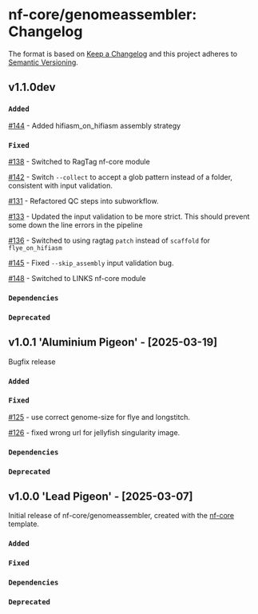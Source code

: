 # nf-core/genomeassembler: Changelog

The format is based on [Keep a Changelog](https://keepachangelog.com/en/1.0.0/)
and this project adheres to [Semantic Versioning](https://semver.org/spec/v2.0.0.html).

## v1.1.0dev

### `Added`

[#144](https://github.com/nf-core/genomeassembler/issues/144) - Added hifiasm_on_hifiasm assembly strategy

### `Fixed`

[#138](https://github.com/nf-core/genomeassembler/pull/138) - Switched to RagTag nf-core module

[#142](https://github.com/nf-core/genomeassembler/pull/142) - Switch `--collect` to accept a glob pattern instead of a folder, consistent with input validation.

[#131](https://github.com/nf-core/genomeassembler/pull/131) - Refactored QC steps into subworkflow.

[#133](https://github.com/nf-core/genomeassembler/pull/133) - Updated the input validation to be more strict. This should prevent some down the line errors in the pipeline

[#136](https://github.com/nf-core/genomeassembler/pull/136) - Switched to using ragtag `patch` instead of `scaffold` for `flye_on_hifiasm`

[#145](https://github.com/nf-core/genomeassembler/pull/145) - Fixed `--skip_assembly` input validation bug.

[#148](https://github.com/nf-core/genomeassembler/pull/148) - Switched to LINKS nf-core module

### `Dependencies`

### `Deprecated`

## v1.0.1 'Aluminium Pigeon' - [2025-03-19]

Bugfix release

### `Added`

### `Fixed`

[#125](https://github.com/nf-core/genomeassembler/pull/125) - use correct genome-size for flye and longstitch.

[#126](https://github.com/nf-core/genomeassembler/pull/126) - fixed wrong url for jellyfish singularity image.

### `Dependencies`

### `Deprecated`

## v1.0.0 'Lead Pigeon' - [2025-03-07]

Initial release of nf-core/genomeassembler, created with the [nf-core](https://nf-co.re/) template.

### `Added`

### `Fixed`

### `Dependencies`

### `Deprecated`
